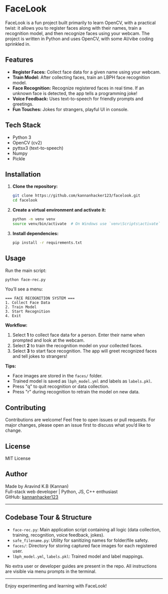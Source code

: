 # FaceLook

FaceLook is a fun project built primarily to learn OpenCV, with a practical twist: it allows you to register faces along with their names, train a recognition model, and then recognize faces using your webcam. The project is written in Python and uses OpenCV, with some AI/vibe coding sprinkled in.

## Features

- **Register Faces:** Collect face data for a given name using your webcam.
- **Train Model:** After collecting faces, train an LBPH face recognition model.
- **Face Recognition:** Recognize registered faces in real time. If an unknown face is detected, the app tells a programming joke!
- **Voice Feedback:** Uses text-to-speech for friendly prompts and greetings.
- **Fun Touches:** Jokes for strangers, playful UI in console.

## Tech Stack

- Python 3
- OpenCV (cv2)
- pyttsx3 (text-to-speech)
- Numpy
- Pickle

## Installation

1. **Clone the repository:**
   ```bash
   git clone https://github.com/kannanhacker123/facelook.git
   cd facelook
   ```
2. **Create a virtual environment and activate it:**
   ```bash
   python -m venv venv
   source venv/bin/activate  # On Windows use `venv\Scripts\activate`
   ```
3. **Install dependencies:**
   ```bash
   pip install -r requirements.txt
   ```

## Usage

Run the main script:

```bash
python face-rec.py
```

You’ll see a menu:

```
=== FACE RECOGNITION SYSTEM ===
1. Collect Face Data
2. Train Model
3. Start Recognition
4. Exit
```

**Workflow:**
1. Select **1** to collect face data for a person. Enter their name when prompted and look at the webcam.
2. Select **2** to train the recognition model on your collected faces.
3. Select **3** to start face recognition. The app will greet recognized faces and tell jokes to strangers!

**Tips:**
- Face images are stored in the `faces/` folder.
- Trained model is saved as `lbph_model.yml` and labels as `labels.pkl`.
- Press "q" to quit recognition or data collection.
- Press "r" during recognition to retrain the model on new data.

## Contributing

Contributions are welcome! Feel free to open issues or pull requests. For major changes, please open an issue first to discuss what you’d like to change.

## License

MIT License

## Author

Made by Aravind K.B (Kannan)  
Full-stack web developer | Python, JS, C++ enthusiast  
GitHub: [kannanhacker123](https://github.com/kannanhacker123)

---

## Codebase Tour & Structure

- `face-rec.py`: Main application script containing all logic (data collection, training, recognition, voice feedback, jokes).
- `safe_filename.py`: Utility for sanitizing names for folder/file safety.
- `faces/`: Directory for storing captured face images for each registered user.
- `lbph_model.yml`, `labels.pkl`: Trained model and label mappings.

No extra user or developer guides are present in the repo. All instructions are visible via menu prompts in the terminal.

---

Enjoy experimenting and learning with FaceLook!
